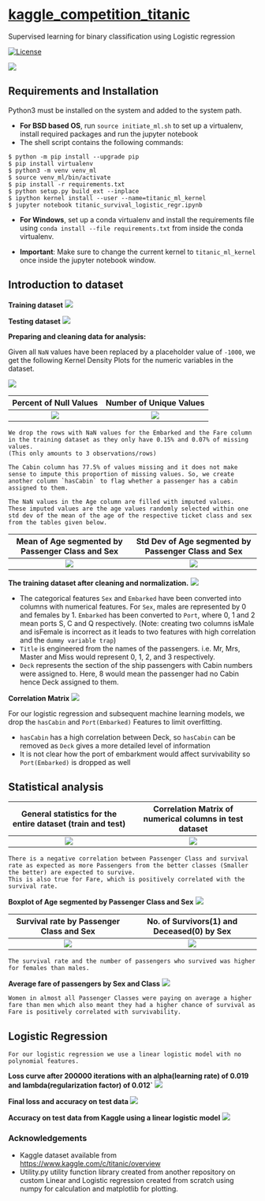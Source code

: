 # <a href='https://www.kaggle.com/c/titanic/overview'>kaggle_competition_titanic </a>
Supervised learning for binary classification using Logistic regression

[![License](https://img.shields.io/badge/License-Apache%202.0-blue.svg)](https://opensource.org/licenses/Apache-2.0)

<img src='img/titanic.jpg'/>

## Requirements and Installation

Python3 must be installed on the system and added to the system path.

- __For BSD based OS__, run  `source initiate_ml.sh` to set up a virtualenv, install required packages and run the jupyter notebook
- The shell script contains the following commands:

```shell
$ python -m pip install --upgrade pip
$ pip install virtualenv
$ python3 -m venv venv_ml
$ source venv_ml/bin/activate
$ pip install -r requirements.txt
$ python setup.py build_ext --inplace
$ ipython kernel install --user --name=titanic_ml_kernel
$ jupyter notebook titanic_survival_logistic_regr.ipynb
```

-   __For Windows__, set up a conda virtualenv and install the requirements file using `conda install --file requirements.txt` from inside the conda virtualenv.

-   __Important__: Make sure to change the current kernel to `titanic_ml_kernel` once inside the jupyter notebook window.

## Introduction to dataset

__Training dataset__
<img src='img/stats/train_dataset.png'/>

__Testing dataset__
<img src='img/stats/test_dataset.png'/>

__Preparing and cleaning data for analysis:__

Given all `NaN` values have been replaced by a placeholder value of `-1000`, we get the following Kernel Density Plots for the numeric variables in the dataset.

<img src='img/stats/kde_nan_values.png' /><br/>

Percent of Null Values           |  Number of Unique Values
:-------------------------------:|:----------------------:
![](img/stats/percent_null.png)  |  ![](img/stats/num_non_null.png)

    We drop the rows with NaN values for the Embarked and the Fare column in the training dataset as they only have 0.15% and 0.07% of missing values.
    (This only amounts to 3 observations/rows)

    The Cabin column has 77.5% of values missing and it does not make sense to impute this proportion of missing values. So, we create another column `hasCabin` to flag whether a passenger has a cabin assigned to them.

    The NaN values in the Age column are filled with imputed values.
    These imputed values are the age values randomly selected within one std dev of the mean of the age of the respective ticket class and sex from the tables given below.

Mean of Age segmented by Passenger Class and Sex  |  Std Dev of Age segmented by Passenger Class and Sex
:-------------------------------:|:----------------------:
![](img/stats/mean_of_age_by_pclass_sex.png)  |  ![](img/stats/std_of_age_by_pclass_sex.png)  |

__The training dataset after cleaning and normalization.__
<img src='img/result/X_feat.png' />
   * The categorical features `Sex` and `Embarked` have been converted into columns with numerical features. For `Sex`, males are represented by 0 and females by 1. `Embarked` has been converted to `Port`, where 0, 1 and 2 mean ports S, C and Q respectively. (Note: creating two columns isMale and isFemale is incorrect as it leads to two features with high correlation and the `dummy variable trap`)
   * `Title` is engineered from the names of the passengers. i.e. Mr, Mrs, Master and Miss would represent 0, 1, 2, and 3 respectively.
   * `Deck` represents the section of the ship passengers with Cabin numbers were assigned to. Here, 8 would mean the passenger had no Cabin hence Deck assigned to them.

__Correlation Matrix__
<img src='img/stats/correl_features.png' />

For our logistic regression and subsequent machine learning models, we drop the `hasCabin` and `Port(Embarked)` Features to limit overfitting.
*   `hasCabin` has a high correlation between Deck, so `hasCabin` can be removed as `Deck` gives a more detailed level of information
*   It is not clear how the port of embarkment would affect survivability so `Port(Embarked)` is dropped as well

## Statistical analysis

General statistics for the entire dataset (train and test)  |  Correlation Matrix of numerical columns in test dataset
:-------------------------------:|:----------------------:
![](img/stats/dataset_description.png)  |  ![](img/stats/correl_matrix.png)  |

    There is a negative correlation between Passenger Class and survival rate as expected as more Passengers from the better classes (Smaller the better) are expected to survive.
    This is also true for Fare, which is positively correlated with the survival rate.

__Boxplot of Age segmented by Passenger Class and Sex__
<img src='img/stats/boxplot_age_pclass_sex.png' />

Survival rate by Passenger Class and Sex  |  No. of Survivors(1) and Deceased(0) by Sex
:-------------------------------:|:----------------------:
![](img/stats/survival_rate_sex_pclass.png)  |  ![](img/stats/num_survived_deceased_sex.png)  |

    The survival rate and the number of passengers who survived was higher for females than males.

__Average fare of passengers by Sex and Class__
<img src='img/stats/avg_fare_by_pclass_sex.png' />

    Women in almost all Passenger Classes were paying on average a higher fare than men which also meant they had a higher chance of survival as Fare is positively correlated with survivability.

## Logistic Regression

    For our logistic regression we use a linear logistic model with no polynomial features.

__Loss curve after 200000 iterations with an alpha(learning rate) of 0.019 and lambda(regularization factor) of 0.012`__
<img src='img/result/loss_overtime.png' />

__Final loss and accuracy on test data__
<img src='img/result/loss_accuracy_model.png' />

__Accuracy on test data from Kaggle using a linear logistic model__
<img src='img/submission01.png' />

### Acknowledgements
-   Kaggle dataset available from <https://www.kaggle.com/c/titanic/overview>
-   Utility.py utility function library created from another repository on custom Linear and Logistic regression created from scratch using numpy for calculation and matplotlib for plotting.
